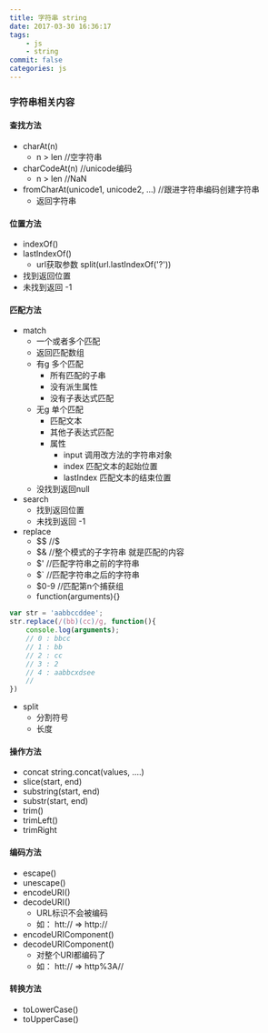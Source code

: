 ```yaml
---
title: 字符串 string
date: 2017-03-30 16:36:17
tags:
    - js
    - string
commit: false
categories: js
---
```

### 字符串相关内容

#### 查找方法
- charAt(n) 
    - n > len  //空字符串
- charCodeAt(n)  //unicode编码
    - n > len  //NaN
- fromCharAt(unicode1, unicode2, ...) //跟进字符串编码创建字符串
    - 返回字符串
    
#### 位置方法
- indexOf()
- lastIndexOf() 
    - url获取参数 split(url.lastIndexOf('?'))
- 找到返回位置
- 未找到返回 -1
<!--more-->

#### 匹配方法
- match
    - 一个或者多个匹配
    - 返回匹配数组
    - 有g 多个匹配
        - 所有匹配的子串
        - 没有派生属性
        - 没有子表达式匹配
    - 无g 单个匹配
        - 匹配文本
        - 其他子表达式匹配
        - 属性
            - input 调用改方法的字符串对象
            - index 匹配文本的起始位置
            - lastIndex 匹配文本的结束位置
    - 没找到返回null
- search
    - 找到返回位置
    - 未找到返回 -1
- replace
    + $$ //$
    + $& //整个模式的子字符串  就是匹配的内容
    + $' //匹配字符串之前的字符串
    + $` //匹配字符串之后的字符串
    + $0-9  //匹配第n个捕获组
    + function(arguments){}
    
```js
var str = 'aabbccddee';
str.replace(/(bb)(cc)/g, function(){
    console.log(arguments);
    // 0 : bbcc
    // 1 : bb
    // 2 : cc
    // 3 : 2 
    // 4 : aabbcxdsee
    //
})
```
- split
    - 分割符号
    - 长度

#### 操作方法
- concat string.concat(values, ....)
- slice(start, end)
- substring(start, end)
- substr(start, end)
- trim()
- trimLeft()
- trimRight

#### 编码方法
- escape()
- unescape()
- encodeURI()
- decodeURI()
    - URL标识不会被编码
    - 如： htt:// => http://
- encodeURIComponent()
- decodeURIComponent()
    - 对整个URI都编码了
    - 如： htt:// => http%3A//

#### 转换方法
- toLowerCase()
- toUpperCase()
    
    
    
    
    
    
    
    
    
    
    
    
    
    
    
    
